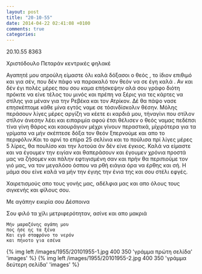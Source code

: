 ```yaml
---
layout: post
title: "20-10-55"
date: 2014-04-22 02:41:08 +0100
comments: true
categories: 
---
```

20.10.55 8363

Χριστόδουλο Πεταράν κεντρικές φηλακέ

Αγαπητέ μου ατρούλη είμαστε όλι καλά δόξασοι ο θεός , το ίδιον επιθιμό και για σέν, που δέν πάφο να παρακαλό τον θεόν να σε έγη καλά . Αν και δέν έγι πολές μέρες που σου καμα επήσκεψην αλά σου γράφο διότη πρόκιτε να είνε τέλος του μινός και πρέπη να ξέρις για τες κάρτες να στίλης για μέναν για την Ρεβέκα και τον Ατρίκον. Δέ θα πάψο νασε επησκέπτομε κάθε μίνα εγτός ναμε σε τόσινδίσκολιν θέσην. Μόλης περάσουν λίγες μέρες αργίζη να κέετε ει καρδιά μου, τήναγίνι που στίλον στίλον άνεσην λέει και ειπαριμία αφού έτσι θέλισεν ο θεός ναμας πεδέπσι τίνα γίνη θάρος και καουράγιον μέχρι γίνουν περαστικά, μίχιρότερα για τα γρίματα να μήν σκέπτεσε δόξα τον θεόν ξπερνούμε και απο το περιφόλιν.Και το αρνί το επίρα 25 σελίνια και το πούλισα πρί λίγες μέρες 5 λίρες, θα πουλίσο και την λοτούα άν δέν είνε έγκιος. Καλά να είμαστε και να έγουμεν την ειγίαν και θαπεράσουν και έγουμεν χρόνια προστά μας να ζήσομεν και πάλην εφτιγισμένη σαν και πρήν θα περιπιούμε τον γιό μας, να τον μεγαλόσο όσπου να ρθή ειάγια όρα να έρθης και σή. Η μάμα σου είνε καλά να μήν την έγιης την ένια της και σου στέλι εφγές.

Χαιρετισμούς απο τους γονής μας, αδέλφια μας και απο όλους τους σιγκενής και φίλους σου.

Με αγάπην εικιρία σου Δέσποινα

 Σου φιλό τα χίλι μετριφερότηταν, ασίνε και απο μακριά

    Μήν μαραζόνης αγάπη μου
    πος ήσε ης τα ξένα
    Και εγό σταφρόνο το νερόν
    και πήνοτο για εσένα

{% img left /images/1955/20101955-1.jpg 400 350 'γράμμα πρώτη σελίδα' 'images' %}
{% img left /images/1955/20101955-2.jpg 400 350 'γράμμα δεύτερη σελίδα' 'images' %}
